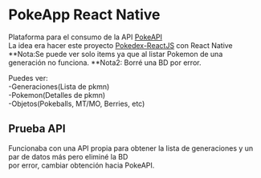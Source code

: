 # PokeApp React Native

Plataforma para el consumo de la API [PokeAPI](https://pokeapi.co/)\
La idea era hacer este proyecto [Pokedex-ReactJS](https://github.com/techeca/Pokedex-ReactJS) con React Native
**Nota:Se puede ver solo items ya que al listar Pokemon de una generación no funciona.
**Nota2: Borré una BD por error.

Puedes ver:\
-Generaciones(Lista de pkmn)\
-Pokemon(Detalles de pkmn)\
-Objetos(Pokeballs, MT/MO, Berries, etc)

## Prueba API

Funcionaba con una API propia para obtener la lista de generaciones y un par de datos más pero eliminé la BD\
por error, cambiar obtención hacia PokeAPI.
